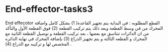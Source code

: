 # End-effector-tasks3
 End effecotor   القطع المطلوبه :   في البداية يتم تجهيز القاعدة( 1) بشكل كامل واضافة المحرك من في وسط القطعة وبعد ذلك يتم تركيب القطعة (2) فوق القطعة الأول والتأكد من ان الدائرات تتناسق مع بعضها ، بعد تركيب القطعة و توصيل القطعة الثانية مع المحرك و القطعه الثالثه و يتم تجهيز الذراع (3) بإضافة المحرك في نهاية الدائره المخصص لها و تركيبه مع الذراع (4) . 
